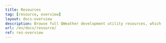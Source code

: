 ```yaml
---
title: Resources
tag: [resource, overview]
layout: docs-overview
description: Browse full QWeather development utility resources, which are essential supplementary information to the documentation and extension tools for the development process, such as status codes, glossary, warning types, weather icons, city lists and more.
url: /en/docs/resource/
ref: res-overview
---
```

